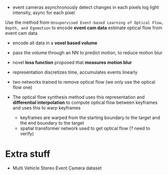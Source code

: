 - event cameras asynchronously detect changes in each pixels log light intensity, async for each pixel

Use the method from `Unsupervised Event-based Learning of Optical Flow, Depth, and Egomotion` to encode **event cam data** estimate optical flow from event cam data

   - encode all data in a **voxel based volume**
   - pass the volume through an NN to predict motion, to reduce motion blur
   - novel **loss function** proposed that **measures motion blur**

   - representation discretizes time, accumulates events linearly
   - two networks trained to remove optical flow (we only use the optical flow one)

- The optical flow synthesis method uses this representation and **differential interpolation** to compute optical flow between keyframes and uses this to warp keyframes
   - keyframes are warped from the starting boundary to the target and the end boundary to the target
   - spatial transformer network used to get optical flow (? need to verify)

# Extra stuff
- Multi Vehicle Stereo Event Camera dataset